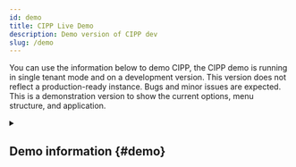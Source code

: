 ```yaml
---
id: demo
title: CIPP Live Demo
description: Demo version of CIPP dev
slug: /demo
---
```


<!-- vale Microsoft.FirstPerson = NO -->
<!-- vale Microsoft.HeadingAcronyms = NO -->
<!-- vale Microsoft.HeadingPunctuation = NO -->

You can use the information below to demo CIPP, the CIPP demo is running in single tenant mode and on a development version. This version does not reflect a production-ready instance. Bugs and minor issues are expected. This is a demonstration version to show the current options, menu structure, and application.

<details>
<summary>

## Demo information {#demo}

</summary>

The demo is currently offline. :)

</details>

<!-- vale Microsoft.FirstPerson = YES -->
<!-- vale Microsoft.HeadingAcronyms = YES -->
<!-- vale Microsoft.HeadingPunctuation = YES -->
